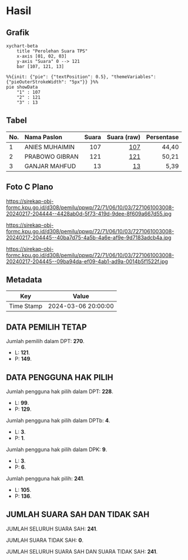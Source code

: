 # Hasil

## Grafik

```mermaid
xychart-beta
    title "Perolehan Suara TPS"
    x-axis [01, 02, 03]
    y-axis "Suara" 0 --> 121
    bar [107, 121, 13]
```

```mermaid
%%{init: {"pie": {"textPosition": 0.5}, "themeVariables": {"pieOuterStrokeWidth": "5px"}} }%%
pie showData
    "1" : 107
    "2" : 121
    "3" : 13
```

## Tabel

| No. | Nama Paslon    | Suara | Suara (raw) | Persentase |
|:--- |:-------------- | -----:| -----------:| ----------:|
| 1   | ANIES MUHAIMIN | 107   | [107][p-1]  | 44,40      |
| 2   | PRABOWO GIBRAN | 121   | [121][p-2]  | 50,21      |
| 3   | GANJAR MAHFUD  | 13    | [13][p-3]   | 5,39       |


[p-1]: https://github.com/gigit-pemilu/pemilu-2024-72-sulawesi-tengah/blob/main/pilpres/hitung-suara/sub/72-sulawesi-tengah/sub/71-kota-palu/sub/06-tatanga/sub/1003-tawanjuka/sub/008-tps/sub/paslon-1.txt
[p-2]: https://github.com/gigit-pemilu/pemilu-2024-72-sulawesi-tengah/blob/main/pilpres/hitung-suara/sub/72-sulawesi-tengah/sub/71-kota-palu/sub/06-tatanga/sub/1003-tawanjuka/sub/008-tps/sub/paslon-2.txt
[p-3]: https://github.com/gigit-pemilu/pemilu-2024-72-sulawesi-tengah/blob/main/pilpres/hitung-suara/sub/72-sulawesi-tengah/sub/71-kota-palu/sub/06-tatanga/sub/1003-tawanjuka/sub/008-tps/sub/paslon-3.txt

## Foto C Plano

https://sirekap-obj-formc.kpu.go.id/d308/pemilu/ppwp/72/71/06/10/03/7271061003008-20240217-204444--4428ab0d-5f73-419d-9dee-8f609a667d55.jpg

https://sirekap-obj-formc.kpu.go.id/d308/pemilu/ppwp/72/71/06/10/03/7271061003008-20240217-204445--40ba7d75-4a5b-4a6e-af9e-9d7183adcb4a.jpg

https://sirekap-obj-formc.kpu.go.id/d308/pemilu/ppwp/72/71/06/10/03/7271061003008-20240217-204445--09ba94da-ef09-4ab1-ad9a-0014b5f1522f.jpg


## Metadata

| Key        | Value               |
| ---------- | ------------------- |
| Time Stamp | 2024-03-06 20:00:00 |


## DATA PEMILIH TETAP

Jumlah pemilih dalam DPT: **270**.
 * L: **121**.
 * P: **149**.

## DATA PENGGUNA HAK PILIH

Jumlah pengguna hak pilih dalam DPT: **228**.
 * L: **99**.
 * P: **129**.

Jumlah pengguna hak pilih dalam DPTb: **4**.
 * L: **3**.
 * P: **1**.

Jumlah pengguna hak pilih dalam DPK: **9**.
 * L: **3**.
 * P: **6**.

Jumlah pengguna hak pilih: **241**.
 * L: **105**.
 * P: **136**.

## JUMLAH SUARA SAH DAN TIDAK SAH

JUMLAH SELURUH SUARA SAH: **241**.

JUMLAH SUARA TIDAK SAH: **0**.

JUMLAH SELURUH SUARA SAH DAN SUARA TIDAK SAH: **241**.


